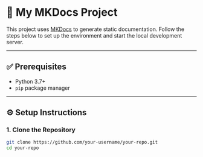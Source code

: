 # 📝 My MKDocs Project

This project uses [MKDocs](https://www.mkdocs.org/) to generate static documentation. Follow the steps below to set up the environment and start the local development server.

---

## ✅ Prerequisites

- Python 3.7+
- `pip` package manager

---

## ⚙️ Setup Instructions

### 1. Clone the Repository

```bash
git clone https://github.com/your-username/your-repo.git
cd your-repo
